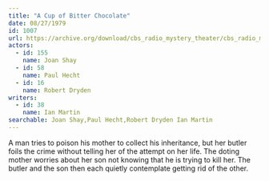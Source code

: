 ```yaml
---
title: "A Cup of Bitter Chocolate"
date: 08/27/1979
id: 1007
url: https://archive.org/download/cbs_radio_mystery_theater/cbs_radio_mystery_theater-1001-1050.zip/cbs_radio_mystery_theater-1001-1050%2Fcbsrmt_1007_a_cup_of_bitter_chocolate.mp3
actors:  
  - id: 155
    name: Joan Shay  
  - id: 58
    name: Paul Hecht  
  - id: 16
    name: Robert Dryden
writers:  
  - id: 38
    name: Ian Martin
searchable: Joan Shay,Paul Hecht,Robert Dryden Ian Martin
---
```

A man tries to poison his mother to collect his inheritance, but her butler foils the crime without telling her of the attempt on her life. The doting mother worries about her son not knowing that he is trying to kill her. The butler and the son then each quietly contemplate getting rid of the other.